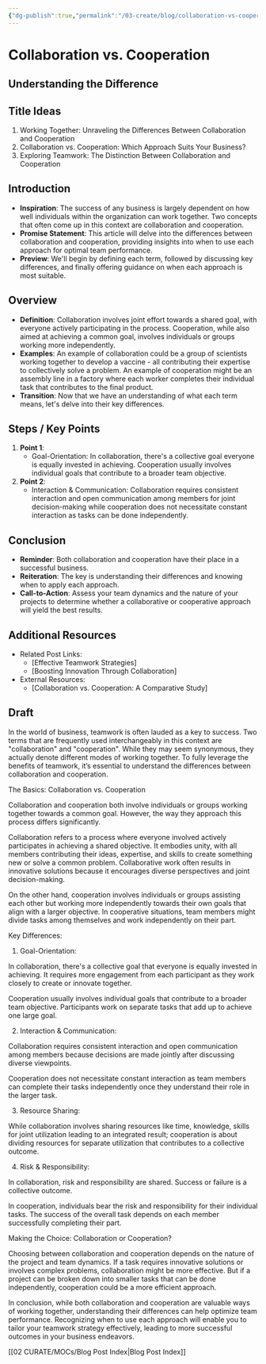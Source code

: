 ```yaml
---
{"dg-publish":true,"permalink":"/03-create/blog/collaboration-vs-cooperation/","tags":["collaboration","cooperation"]}
---
```



# Collaboration vs. Cooperation
## Understanding the Difference

## Title Ideas

1. Working Together: Unraveling the Differences Between Collaboration and Cooperation
2. Collaboration vs. Cooperation: Which Approach Suits Your Business?
3. Exploring Teamwork: The Distinction Between Collaboration and Cooperation

## Introduction

- **Inspiration**: The success of any business is largely dependent on how well individuals within the organization can work together. Two concepts that often come up in this context are collaboration and cooperation.
- **Promise Statement**: This article will delve into the differences between collaboration and cooperation, providing insights into when to use each approach for optimal team performance.
- **Preview**: We'll begin by defining each term, followed by discussing key differences, and finally offering guidance on when each approach is most suitable.

## Overview

- **Definition**: Collaboration involves joint effort towards a shared goal, with everyone actively participating in the process. Cooperation, while also aimed at achieving a common goal, involves individuals or groups working more independently.
- **Examples**: An example of collaboration could be a group of scientists working together to develop a vaccine - all contributing their expertise to collectively solve a problem. An example of cooperation might be an assembly line in a factory where each worker completes their individual task that contributes to the final product.
- **Transition**: Now that we have an understanding of what each term means, let's delve into their key differences.

## Steps / Key Points

1. **Point 1**:
    - Goal-Orientation: In collaboration, there's a collective goal everyone is equally invested in achieving. Cooperation usually involves individual goals that contribute to a broader team objective.
2. **Point 2**:
    - Interaction & Communication: Collaboration requires consistent interaction and open communication among members for joint decision-making while cooperation does not necessitate constant interaction as tasks can be done independently.

## Conclusion

- **Reminder**: Both collaboration and cooperation have their place in a successful business. 
- **Reiteration**: The key is understanding their differences and knowing when to apply each approach.
- **Call-to-Action**: Assess your team dynamics and the nature of your projects to determine whether a collaborative or cooperative approach will yield the best results.

## Additional Resources

- Related Post Links:
    - [Effective Teamwork Strategies]
    - [Boosting Innovation Through Collaboration]
- External Resources:
    - [Collaboration vs. Cooperation: A Comparative Study]

## Draft

In the world of business, teamwork is often lauded as a key to success. Two terms that are frequently used interchangeably in this context are "collaboration" and "cooperation". While they may seem synonymous, they actually denote different modes of working together. To fully leverage the benefits of teamwork, it’s essential to understand the differences between collaboration and cooperation.

The Basics: Collaboration vs. Cooperation

Collaboration and cooperation both involve individuals or groups working together towards a common goal. However, the way they approach this process differs significantly.

Collaboration refers to a process where everyone involved actively participates in achieving a shared objective. It embodies unity, with all members contributing their ideas, expertise, and skills to create something new or solve a common problem. Collaborative work often results in innovative solutions because it encourages diverse perspectives and joint decision-making.

On the other hand, cooperation involves individuals or groups assisting each other but working more independently towards their own goals that align with a larger objective. In cooperative situations, team members might divide tasks among themselves and work independently on their part.

Key Differences:

1) Goal-Orientation:

In collaboration, there's a collective goal that everyone is equally invested in achieving. It requires more engagement from each participant as they work closely to create or innovate together.

Cooperation usually involves individual goals that contribute to a broader team objective. Participants work on separate tasks that add up to achieve one large goal.

2) Interaction & Communication:

Collaboration requires consistent interaction and open communication among members because decisions are made jointly after discussing diverse viewpoints.

Cooperation does not necessitate constant interaction as team members can complete their tasks independently once they understand their role in the larger task.

3) Resource Sharing:

While collaboration involves sharing resources like time, knowledge, skills for joint utilization leading to an integrated result; cooperation is about dividing resources for separate utilization that contributes to a collective outcome.

4) Risk & Responsibility:

In collaboration, risk and responsibility are shared. Success or failure is a collective outcome.

In cooperation, individuals bear the risk and responsibility for their individual tasks. The success of the overall task depends on each member successfully completing their part.

Making the Choice: Collaboration or Cooperation?

Choosing between collaboration and cooperation depends on the nature of the project and team dynamics. If a task requires innovative solutions or involves complex problems, collaboration might be more effective. But if a project can be broken down into smaller tasks that can be done independently, cooperation could be a more efficient approach.

In conclusion, while both collaboration and cooperation are valuable ways of working together, understanding their differences can help optimize team performance. Recognizing when to use each approach will enable you to tailor your teamwork strategy effectively, leading to more successful outcomes in your business endeavors.



[[02 CURATE/MOCs/Blog Post Index\|Blog Post Index]]